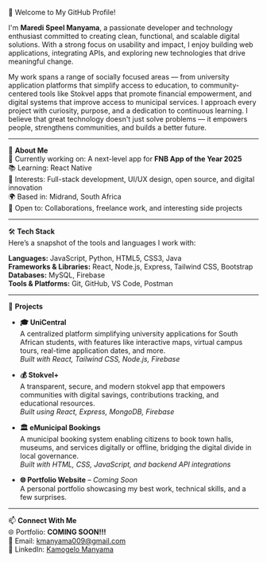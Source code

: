👋 Welcome to My GitHub Profile!

I'm **Maredi Speel Manyama**, a passionate developer and technology enthusiast committed to creating clean, functional, and scalable digital solutions. With a strong focus on usability and impact, I enjoy building web applications, integrating APIs, and exploring new technologies that drive meaningful change. 

My work spans a range of socially focused areas — from university application platforms that simplify access to education, to community-centered tools like Stokvel apps that promote financial empowerment, and digital systems that improve access to municipal services. I approach every project with curiosity, purpose, and a dedication to continuous learning. I believe that great technology doesn't just solve problems — it empowers people, strengthens communities, and builds a better future.

---

🚀 **About Me**  
💼 Currently working on: A next-level app for **FNB App of the Year 2025**  
📚 Learning: React Native  
🎯 Interests: Full-stack development, UI/UX design, open source, and digital innovation  
🌍 Based in: Midrand, South Africa  
🤝 Open to: Collaborations, freelance work, and interesting side projects  

---

🛠️ **Tech Stack**  
Here’s a snapshot of the tools and languages I work with:

**Languages:** JavaScript, Python, HTML5, CSS3, Java  
**Frameworks & Libraries:** React, Node.js, Express, Tailwind CSS, Bootstrap  
**Databases:** MySQL, Firebase  
**Tools & Platforms:** Git, GitHub, VS Code, Postman  

---

📂 **Projects**

- **🎓 UniCentral**  
  A centralized platform simplifying university applications for South African students, with features like interactive maps, virtual campus tours, real-time application dates, and more.  
  _Built with React, Tailwind CSS, Node.js, Firebase_

- **💰 Stokvel+**  
  A transparent, secure, and modern stokvel app that empowers communities with digital savings, contributions tracking, and educational resources.  
  _Built using React, Express, MongoDB, Firebase_

- **🏛️ eMunicipal Bookings**  
  A municipal booking system enabling citizens to book town halls, museums, and services digitally or offline, bridging the digital divide in local governance.  
  _Built with HTML, CSS, JavaScript, and backend API integrations_

- **🌐 Portfolio Website** – _Coming Soon_  
  A personal portfolio showcasing my best work, technical skills, and a few surprises.

---

📫 **Connect With Me**  
🌐 Portfolio: **COMING SOON!!!**  
📧 Email: [kmanyama009@gmail.com](mailto:kmanyama009@gmail.com)  
💼 LinkedIn: [Kamogelo Manyama](https://www.linkedin.com/in/kamogelo-manyama-711269281/)

